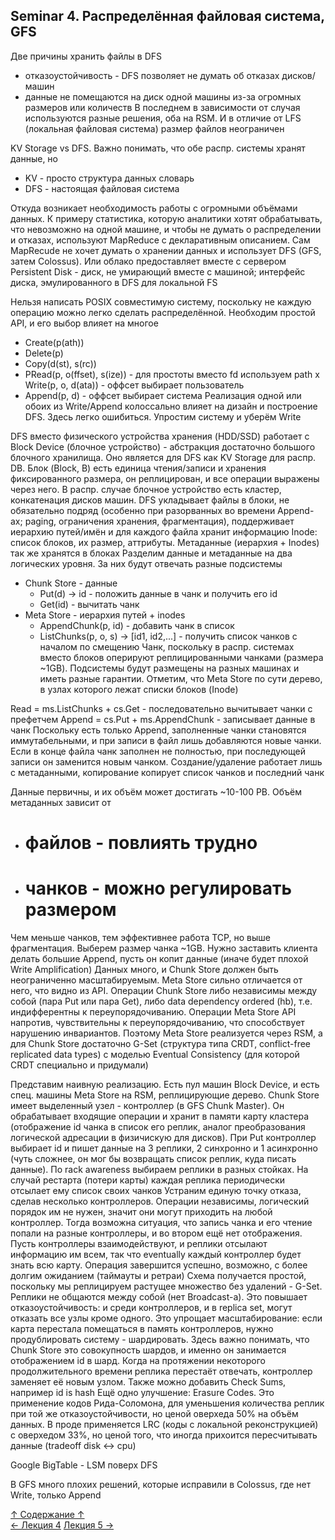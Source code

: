 ## Seminar 4. Распределённая файловая система, GFS

Две причины хранить файлы в DFS
- отказоустойчивость - DFS позволяет не думать об отказах дисков/машин
- данные не помещаются на диск одной машины из-за огромных размеров или количеств
В последнем в зависимости от случая используются разные решения, оба на RSM. И в отличие от LFS (локальная файловая система) размер файлов неограничен

KV Storage vs DFS. Важно понимать, что обе распр. системы хранят данные, но
- KV - просто структура данных словарь
- DFS - настоящая файловая система

Откуда возникает необходимость работы с огромными объёмами данных. К примеру статистика, которую аналитики хотят обрабатывать, что невозможно на одной машине, и чтобы не думать о распределении и отказах, используют MapReduce с декларативным описанием. Сам MapRecude не хочет думать о хранении данных и использует DFS (GFS, затем Colossus). Или облако предоставляет вместе с сервером Persistent Disk - диск, не умирающий вместе с машиной; интерфейс диска, эмулированного в DFS для локальной FS

Нельзя написать POSIX совместимую систему, поскольку не каждую операцию можно легко сделать распределённой. Необходим простой API, и его выбор влияет на многое
- Create(p(ath))
- Delete(p)
- Copy(d(st), s(rc))
- PRead(p, o(ffset), s(ize)) - для простоты вместо fd используем path
x Write(p, o, d(ata)) - оффсет выбирает пользователь
- Append(p, d) - оффсет выбирает система
Реализация одной или обоих из Write/Append колоссально влияет на дизайн и построение DFS. Здесь легко ошибиться. Упростим систему и уберём Write

DFS вместо физического устройства хранения (HDD/SSD) работает с Block Device (блочное устройство) - абстракция достаточно большого блочного хранилища. Оно является для DFS как KV Storage для распр. DB. Блок (Block, B) есть единица чтения/записи и хранения фиксированного размера, он реплицирован, и все операции выражены через него. В распр. случае блочное устройство есть кластер, конкатенация дисков машин. DFS укладывает файлы в блоки, не обязательно подряд (особенно при разорванных во времени Append-ах; paging, ограничения хранения, фрагментация), поддерживает иерархию путей/имён и для каждого файла хранит информацию Inode: список блоков, их размер, аттрибуты. Метаданные (иерархия + Inodes) так же хранятся в блоках
Разделим данные и метаданные на два логических уровня. За них будут отвечать разные подсистемы
- Chunk Store - данные
  - Put(d) -> id - положить данные в чанк и получить его id
  - Get(id) - вычитать чанк
- Meta Store - иерархия путей + inodes
  - AppendChunk(p, id) - добавить чанк в список
  - ListChunks(p, o, s) -> [id1, id2,...] - получить список чанков с началом по смещению
Чанк, поскольку в распр. системах вместо блоков оперируют реплицированными чанками (размера ~1GB). Подсистемы будут размещены на разных машинах и иметь разные гарантии. Отметим, что Meta Store по сути дерево, в узлах которого лежат списки блоков (Inode)

Read = ms.ListChunks + cs.Get - последовательно вычитывает чанки с префетчем
Append = cs.Put + ms.AppendChunk - записывает данные в чанк
Поскольку есть только Append, заполненные чанки становятся иммутабельными, и при записи в файл лишь добавляются новые чанки. Если в конце файла чанк заполнен не полностью, при последующей записи он заменится новым чанком. Создание/удаление работает лишь с метаданными, копирование копирует список чанков и последний чанк

Данные первичны, и их объём может достигать ~10-100 PB. Объём метаданных зависит от
- # файлов - повлиять трудно
- # чанков - можно регулировать размером
Чем меньше чанков, тем эффективнее работа TCP, но выше фрагментация. Выберем размер чанка ~1GB. Нужно заставить клиента делать большие Append, пусть он копит данные (иначе будет плохой Write Amplification)
Данных много, и Chunk Store должен быть неограниченно масштабируемым. Meta Store сильно отличается от него, что видно из API. Операции Chunk Store либо независимы между собой (пара Put или пара Get), либо data dependency ordered (hb), т.е. индифферентны к переупорядочиванию. Операции Meta Store API напротив, чувствительны к переупорядочиванию, что способствует нарушению инвариантов. Поэтому Meta Store реализуется через RSM, а для Chunk Store достаточно G-Set (структура типа CRDT, conflict-free replicated data types) с моделью Eventual Consistency (для которой CRDT специально и придумали)

Представим наивную реализацию. Есть пул машин Block Device, и есть спец. машины Meta Store на RSM, реплицирующие дерево. Chunk Store имеет выделенный узел - контроллер (в GFS Chunk Master). Он обрабатывает входящие операции и хранит в памяти карту кластера (отображение id чанка в список его реплик, аналог преобразования логической адресации в физичискую для дисков). При Put контроллер выбирает id и пишет данные на 3 реплики, 2 синхронно и 1 асинхронно (чуть сложнее, он мог бы возвращать список реплик, куда писать данные). По rack awareness выбираем реплики в разных стойках. На случай рестарта (потери карты) каждая реплика периодически отсылает ему список своих чанков
Устраним единую точку отказа, сделав несколько контроллеров. Операции независимы, логический порядок им не нужен, значит они могут приходить на любой контроллер. Тогда возможна ситуация, что запись чанка и его чтение попали на разные контроллеры, и во втором ещё нет отображения. Пусть контроллеры взаимодействуют, и реплики отсылают информацию им всем, так что eventually каждый контроллер будет знать всю карту. Операция завершится успешно, возможно, с более долгим ожиданием (таймауты и ретраи)
Схема получается простой, поскольку мы реплицируем растущее множество без удалений - G-Set. Реплики не общаются между собой (нет Broadcast-а). Это повышает отказоустойчивость: и среди контроллеров, и в replica set, могут отказать все узлы кроме одного. Это упрощает масштабирование: если карта перестала помещаться в память контроллеров, нужно продублировать систему - шардировать. Здесь важно понимать, что Chunk Store это совокупность шардов, и именно он занимается отображением id в шард. Когда на протяжении некоторого продолжительного времени реплика перестаёт отвечать, контроллер заменяет её новым узлом. Также можно добавить Check Sums, например id is hash
Ещё одно улучшение: Erasure Codes. Это применение кодов Рида-Соломона, для уменьшения количества реплик при той же отказоустойчивости, но ценой оверхеда 50% на объём данных. В проде применяется LRC (коды с локальной реконструкцией) с оверхедом 33%, но ценой того, что иногда прихоится пересчитывать данные (tradeoff disk <-> cpu)

Google BigTable - LSM поверх DFS

В GFS много плохих решений, которые исправили в Colossus, где нет Write, только Append

[↑ Содержание ↑](https://github.com/ddvamp/distributed-db-learning/tree/main/notes/dist-sys-mipt#содержание)\
[← Лекция 4](https://github.com/ddvamp/distributed-db-learning/blob/main/notes/dist-sys-mipt/lectures/lecture-4.md)
[Лекция 5 →](https://github.com/ddvamp/distributed-db-learning/blob/main/notes/dist-sys-mipt/lectures/lecture-5.md)

